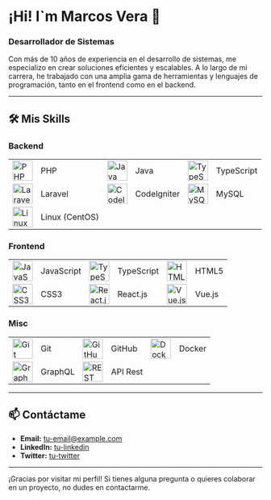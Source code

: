# ¡Hi! I`m Marcos Vera 👋

### Desarrollador de Sistemas

Con más de 10 años de experiencia en el desarrollo de sistemas, me especializo en crear soluciones eficientes y escalables. A lo largo de mi carrera, he trabajado con una amplia gama de herramientas y lenguajes de programación, tanto en el frontend como en el backend.

---

## 🛠️ Mis Skills

### Backend
<table>
  <tr>
    <td><a href="https://www.php.net/manual/es/"><img src="https://cdn.jsdelivr.net/gh/devicons/devicon/icons/php/php-original.svg" width="40" height="40" alt="PHP" /></a></td>
    <td>PHP</td>
    <td><a href="https://docs.oracle.com/javase/8/docs/technotes/guides/language/index.html"><img src="https://cdn.jsdelivr.net/gh/devicons/devicon/icons/java/java-original.svg" width="40" height="40" alt="Java" /></a></td>
    <td>Java</td>
    <td><a href="https://www.typescriptlang.org/docs/"><img src="https://cdn.jsdelivr.net/gh/devicons/devicon/icons/typescript/typescript-original.svg" width="40" height="40" alt="TypeScript" /></a></td>
    <td>TypeScript</td>
  </tr>
  <tr>
    <td><a href="https://laravel.com/docs/8.x">
            <img src="https://cdn.jsdelivr.net/gh/devicons/devicon@latest/icons/laravel/laravel-original.svg" width="40" height="40" alt="Laravel" /></a></td>
    <td>Laravel</td>
    <td><a href="https://codeigniter.com/user_guide/index.html"><img src="https://cdn.jsdelivr.net/gh/devicons/devicon/icons/codeigniter/codeigniter-plain.svg" width="40" height="40" alt="CodeIgniter" /></a></td>
    <td>CodeIgniter</td>
    <td><a href="https://dev.mysql.com/doc/"><img src="https://cdn.jsdelivr.net/gh/devicons/devicon/icons/mysql/mysql-original.svg" width="40" height="40" alt="MySQL" /></a></td>
    <td>MySQL</td>
  </tr>
  <tr>
    <td><a href="https://www.centos.org/docs/"><img src="https://cdn.jsdelivr.net/gh/devicons/devicon/icons/linux/linux-original.svg" width="40" height="40" alt="Linux" /></a></td>
    <td>Linux (CentOS)</td>
  </tr>
</table>

### Frontend
<table>
  <tr>
    <td><a href="https://developer.mozilla.org/es/docs/Web/JavaScript"><img src="https://cdn.jsdelivr.net/gh/devicons/devicon/icons/javascript/javascript-original.svg" width="40" height="40" alt="JavaScript" /></a></td>
    <td>JavaScript</td>
    <td><a href="https://www.typescriptlang.org/docs/"><img src="https://cdn.jsdelivr.net/gh/devicons/devicon/icons/typescript/typescript-original.svg" width="40" height="40" alt="TypeScript" /></a></td>
    <td>TypeScript</td>
    <td><a href="https://developer.mozilla.org/es/docs/Web/Guide/HTML/HTML5"><img src="https://cdn.jsdelivr.net/gh/devicons/devicon/icons/html5/html5-original.svg" width="40" height="40" alt="HTML5" /></a></td>
    <td>HTML5</td>
  </tr>
  <tr>
    <td><a href="https://developer.mozilla.org/es/docs/Web/CSS"><img src="https://cdn.jsdelivr.net/gh/devicons/devicon/icons/css3/css3-original.svg" width="40" height="40" alt="CSS3" /></a></td>
    <td>CSS3</td>
    <td><a href="https://es.reactjs.org/docs/getting-started.html"><img src="https://cdn.jsdelivr.net/gh/devicons/devicon/icons/react/react-original.svg" width="40" height="40" alt="React.js" /></a></td>
    <td>React.js</td>
    <td><a href="https://es.vuejs.org/v2/guide/"><img src="https://cdn.jsdelivr.net/gh/devicons/devicon/icons/vuejs/vuejs-original.svg" width="40" height="40" alt="Vue.js" /></a></td>
    <td>Vue.js</td>
  </tr>
</table>

### Misc
<table>
  <tr>
    <td><a href="https://git-scm.com/doc"><img src="https://cdn.jsdelivr.net/gh/devicons/devicon/icons/git/git-original.svg" width="40" height="40" alt="Git" /></a></td>
    <td>Git</td>
    <td><a href="https://docs.github.com/es"><img src="https://cdn.jsdelivr.net/gh/devicons/devicon/icons/github/github-original.svg" width="40" height="40" alt="GitHub" /></a></td>
    <td>GitHub</td>
    <td><a href="https://docs.docker.com/"><img src="https://cdn.jsdelivr.net/gh/devicons/devicon/icons/docker/docker-original.svg" width="40" height="40" alt="Docker" /></a></td>
    <td>Docker</td>
  </tr>
  <tr>
    <td><a href="https://graphql.org/learn/"><img src="https://cdn.jsdelivr.net/gh/devicons/devicon/icons/graphql/graphql-plain.svg" width="40" height="40" alt="GraphQL" /></a></td>
    <td>GraphQL</td>
    <td><a href="https://developer.mozilla.org/es/docs/Glossary/REST"><img src="https://cdn.jsdelivr.net/gh/devicons/devicon/icons/rest/rest-original.svg" width="40" height="40" alt="REST API" /></a></td>
    <td>API Rest</td>
  </tr>
</table>

---

## 📫 Contáctame

- **Email:** [tu-email@example.com](mailto:tu-email@example.com)
- **LinkedIn:** [tu-linkedin](https://www.linkedin.com/in/tu-linkedin/)
- **Twitter:** [tu-twitter](https://twitter.com/tu-twitter)

---

¡Gracias por visitar mi perfil! Si tienes alguna pregunta o quieres colaborar en un proyecto, no dudes en contactarme.
